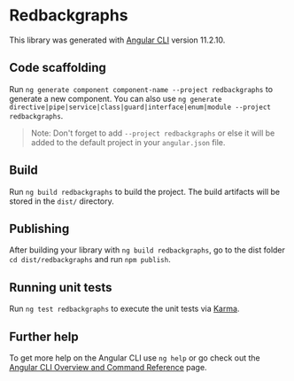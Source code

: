# Redbackgraphs

This library was generated with [Angular CLI](https://github.com/angular/angular-cli) version 11.2.10.

## Code scaffolding

Run `ng generate component component-name --project redbackgraphs` to generate a new component. You can also use `ng generate directive|pipe|service|class|guard|interface|enum|module --project redbackgraphs`.
> Note: Don't forget to add `--project redbackgraphs` or else it will be added to the default project in your `angular.json` file. 

## Build

Run `ng build redbackgraphs` to build the project. The build artifacts will be stored in the `dist/` directory.

## Publishing

After building your library with `ng build redbackgraphs`, go to the dist folder `cd dist/redbackgraphs` and run `npm publish`.

## Running unit tests

Run `ng test redbackgraphs` to execute the unit tests via [Karma](https://karma-runner.github.io).

## Further help

To get more help on the Angular CLI use `ng help` or go check out the [Angular CLI Overview and Command Reference](https://angular.io/cli) page.
